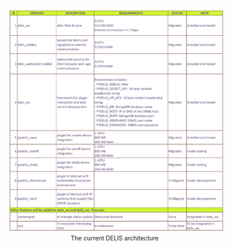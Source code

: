 <p align="center">
    <img src="https://github.com/vemarsas/FLUIDOMOS/blob/main/resources/DELIS_Services_And_Plugins.png"><br>
    The current DELIS architecture 
<p>
